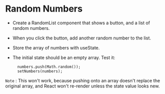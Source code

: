 
# Random Numbers
* Create a RandomList component that shows a button, and a list of random numbers. 
- When you click the button, add another random number to the list. 
- Store the array of numbers with useState. 
- The initial state should be an empty array.
 Test it:
 
        numbers.push(Math.random());
        setNumbers(numbers);
        
       
 
`Note` :  This won't work, because pushing onto an array doesn't replace the original array,
and React won't re-render unless the state value looks new.
       
